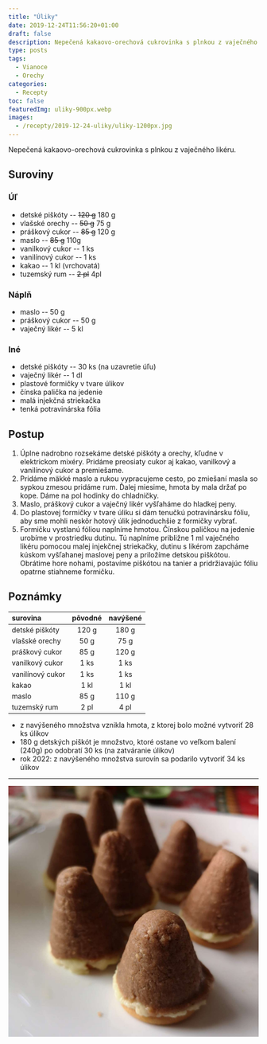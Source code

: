```yaml
---
title: "Úliky"
date: 2019-12-24T11:56:20+01:00
draft: false
description: Nepečená kakaovo-orechová cukrovinka s plnkou z vaječného likéru.
type: posts
tags:
  - Vianoce
  - Orechy
categories:
  - Recepty
toc: false
featuredImg: uliky-900px.webp
images:
  - /recepty/2019-12-24-uliky/uliky-1200px.jpg
---
```


Nepečená kakaovo-orechová cukrovinka s plnkou z vaječného likéru.

## Suroviny

### Úľ

- detské piškóty -- ~~120 g~~ 180 g
- vlašské orechy -- ~~50 g~~ 75 g
- práškový cukor -- ~~85 g~~ 120 g
- maslo -- ~~85 g~~ 110g
- vanilkový cukor -- 1 ks
- vanilínový cukor -- 1 ks
- kakao -- 1 kl (vrchovatá)
- tuzemský rum -- ~~2 pl~~ 4pl

### Náplň

- maslo -- 50 g
- práškový cukor -- 50 g
- vaječný likér -- 5 kl

### Iné

- detské piškóty -- 30 ks (na uzavretie úľu)
- vaječný likér -- 1 dl
- plastové formičky v tvare úlikov
- čínska palička na jedenie
- malá injekčná striekačka
- tenká potravinárska fólia

## Postup

1. Úplne nadrobno rozsekáme detské piškóty a orechy, kľudne v elektrickom mixéry. Pridáme preosiaty cukor aj kakao, vanilkový a vanilínový cukor a premiešame.
2. Pridáme mäkké maslo a rukou vypracujeme cesto, po zmiešaní masla so sypkou zmesou pridáme rum. Ďalej miesime, hmota by mala držať po kope. Dáme na pol hodinky do chladničky.
3. Maslo, práškový cukor a vaječný likér vyšľaháme do hladkej peny.
4. Do plastovej formičky v tvare úliku si dám tenučkú potravinársku fóliu, aby sme mohli neskôr hotový úlik jednoduchšie z formičky vybrať.
5. Formičku vystlanú fóliou naplníme hmotou. Čínskou paličkou na jedenie urobíme v prostriedku dutinu. Tú naplníme približne 1 ml vaječného likéru pomocou malej injekčnej striekačky, dutinu s likérom zapcháme kúskom vyšľahanej maslovej peny a priložíme detskou piškótou. Obrátime hore nohami, postavíme piškótou na tanier a pridržiavajúc fóliu opatrne stiahneme formičku.

## Poznámky

surovina | pôvodné | navýšené
:---|:---:|:---:
detské piškóty | 120 g | 180 g
vlašské orechy | 50 g | 75 g
práškový cukor | 85 g | 120 g
vanilkový cukor | 1 ks | 1 ks
vanilínový cukor | 1 ks | 1 ks
kakao | 1 kl | 1 kl
maslo | 85 g | 110 g
tuzemský rum | 2 pl | 4 pl

- z navýšeného množstva vznikla hmota, z ktorej bolo možné vytvoriť 28 ks úlikov
- 180 g detských piškót je množstvo, ktoré ostane vo veľkom balení (240g) po odobratí 30 ks (na zatváranie úlikov)
- rok 2022: z navýšeného množstva surovín sa podarilo vytvoriť 34 ks úlikov
 
---
 
![Úliky](uliky-1200px.jpg "Úliky (autor: zwieratko, 2020)")
